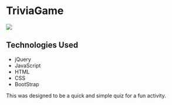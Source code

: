 # TriviaGame
![](/TriviaGame.gif)

## Technologies Used
- jQuery
- JavaScript
- HTML
- CSS
- BootStrap

This was designed to be a quick and simple quiz for a fun activity.
